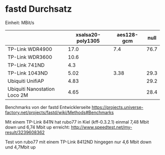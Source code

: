 # fastd Durchsatz

Einheit: MBit/s

|                              | xsalsa20-poly1305 | aes128-gcm | null |
|------------------------------|-------------------|------------|------|
| TP-Link WDR4900              | 17.0              | 7.4        | 76.7 |
| TP-Link WDR3600              | 10.6              |            |      |
| TP-Link 741ND                | 4.3               |            |      |
| TP-Link 1043ND               | 5.02              | 3.38       | 29.3 |
| Ubiquiti UnifiAP             | 4.83              |            | 29.2 |
| Ubiquiti Nanostation Loco 2M | 4.65              |            | 28.4 |

Benchmarks von der fastd Entwicklerseite
https://projects.universe-factory.net/projects/fastd/wiki/Methods#Benchmarks

Mit einem TP-Link 841N hat rubo77 in Kiel (kff-0.3.2.1) einmal 7,48 Mbit down und 6,74 Mbit up erreicht: http://www.speedtest.net/my-result/3239608362

Test von rubo77 mit einem TP-Link 8412ND hingegen nur 4,6 Mbit down und 4,7Mbit up 